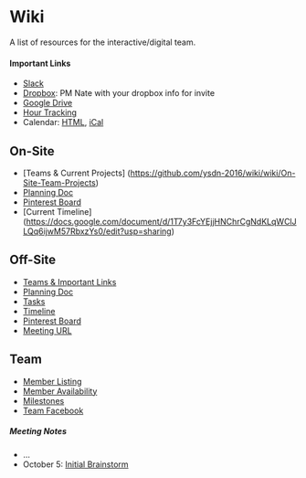 # Wiki

A list of resources for the interactive/digital team.


#### Important Links

* [Slack](http://ysdn-2016.slack.com/)
* [Dropbox](https://www.dropbox.com/sh/0orws4jnxzzxoar/AAANLvqluXCcZRBm7ydrjTnIa?dl=0): PM Nate with your dropbox info for invite
* [Google Drive](https://drive.google.com/folderview?id=0BwqC5gxVJvtXTENiVG16azlpdk0&usp=sharing)
* [Hour Tracking](https://docs.google.com/spreadsheets/d/19ZvF-en-KB24DpUDLeW3lAsks0yGlPbnb79wF3uDmV0/edit)
* Calendar: [HTML](https://www.google.com/calendar/embed?src=interactive.ysdn16%40gmail.com&ctz=America/Toronto), [iCal](https://www.google.com/calendar/ical/interactive.ysdn16%40gmail.com/public/basic.ics)


## On-Site
* [Teams & Current Projects] (https://github.com/ysdn-2016/wiki/wiki/On-Site-Team-Projects)
* [Planning Doc](https://docs.google.com/document/d/1aDa-a2kPPcWDaRwLffFpJcxhCOuOFPmwUgbbUi6LQzU/edit)
* [Pinterest Board](https://www.pinterest.com/eloshim/grad-show-interactive-design-pinspiration/)
* [Current Timeline] (https://docs.google.com/document/d/1T7y3FcYEjjHNChrCgNdKLqWClJLQq6ijwM57RbxzYs0/edit?usp=sharing)


## Off-Site

* [Teams & Important Links](https://github.com/ysdn-2016/wiki/wiki/Off-Site)
* [Planning Doc](https://docs.google.com/document/d/16vB5AxZOteWlyXSV7abTPYvYxf5QuojzzS7dVDd0_xY/edit)
* [Tasks](https://github.com/ysdn-2016/site/issues)
* [Timeline](https://github.com/ysdn-2016/site/milestones)
* [Pinterest Board](https://www.pinterest.com/iamnbutler/ysdn-2016-offsite-inspiration/)
* [Meeting URL](https://hangouts.google.com/call/vnhnrwviivwhwtkdlwapy2gjxea)

## Team

* [Member Listing](https://github.com/ysdn-2016/wiki/blob/master/members.csv)
* [Member Availability](http://doodle.com/poll/vwwrpgnvv9scif3hc5wt7v6u/admin#table)
* [Milestones](https://github.com/ysdn-2016/wiki/blob/master/milestones.csv)
* [Team Facebook](https://www.facebook.com/groups/interactive.ysdn16/)

##### Meeting Notes

* ...
* October 5: [Initial Brainstorm](https://docs.google.com/document/d/1G2Hd5g3ri2TU-dvgOGpL4ASziYh6wpC63j69Ofbtobc/edit)
